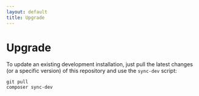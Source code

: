 ```yaml
---
layout: default
title: Upgrade
---
```


# Upgrade

To update an existing development installation, just pull the latest changes
(or a specific version) of this repository and use the `sync-dev` script:

    git pull
    composer sync-dev
